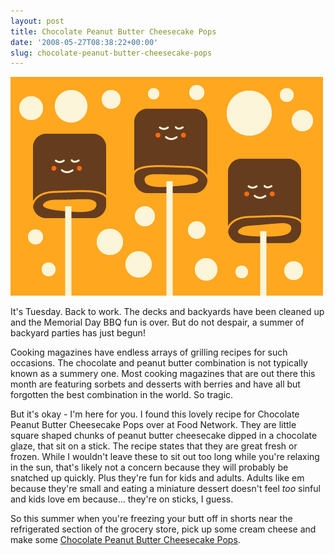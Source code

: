 ```yaml
---
layout: post
title: Chocolate Peanut Butter Cheesecake Pops
date: '2008-05-27T08:38:22+00:00'
slug: chocolate-peanut-butter-cheesecake-pops
---
```

<a href="http://www.foodnetwork.com/food/recipes/recipe/0,,FOOD_9936_36438,00.html"><img src='/images/uploads/2008/05/cheesecake_pops.gif' alt='Cheesecake Pops' /></a>

It's Tuesday. Back to work. The decks and backyards have been cleaned up and the Memorial Day BBQ fun is over. But do not despair, a summer of backyard parties has just begun! 

Cooking magazines have endless arrays of grilling recipes for such occasions. The chocolate and peanut butter combination is not typically known as a summery one. Most cooking magazines that are out there this month are featuring sorbets and desserts with berries and have all but forgotten the best combination in the world. So tragic.

But it's okay - I'm here for you. I found this lovely recipe for Chocolate Peanut Butter Cheesecake Pops over at Food Network. They are little square shaped chunks of peanut butter cheesecake dipped in a chocolate glaze, that sit on a stick. The recipe states that they are great fresh or frozen. While I wouldn't leave these to sit out too long while you're relaxing in the sun, that's likely not a concern because they will probably be snatched up quickly. Plus they're fun for kids and adults. Adults like em because they're small and eating a miniature dessert doesn't feel <em>too</em> sinful and kids love em because... they're on sticks, I guess.

So this summer when you're freezing your butt off in shorts near the refrigerated section of the grocery store, pick up some cream cheese and make some <a href="http://www.foodnetwork.com/food/recipes/recipe/0,,FOOD_9936_36438,00.html">Chocolate Peanut Butter Cheesecake Pops</a>.
